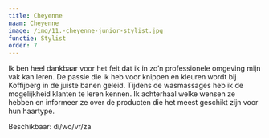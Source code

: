 ```yaml
---
title: Cheyenne
naam: Cheyenne
image: /img/11.-cheyenne-junior-stylist.jpg
functie: Stylist
order: 7
---
```



Ik ben heel dankbaar voor het feit dat ik in zo’n professionele omgeving mijn vak kan leren. De passie die ik heb voor knippen en kleuren wordt bij Koffijberg in de juiste banen geleid. Tijdens de wasmassages heb ik de mogelijkheid klanten te leren kennen. Ik achterhaal welke wensen ze hebben en informeer ze over de producten die het meest geschikt zijn voor hun haartype.

Beschikbaar: di/wo/vr/za